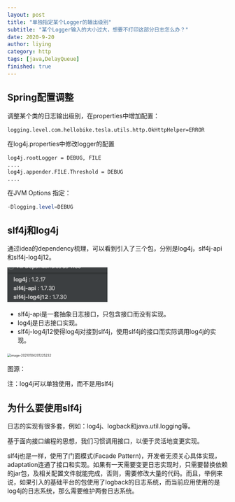 ```yaml
---
layout: post
title: "单独指定某个Logger的输出级别"
subtitle: "某个Logger输入的大小过大，想要不打印这部分日志怎么办？"
date: 2020-9-20
author: liying
category: http
tags: [java,DelayQueue]
finished: true
---
```


## Spring配置调整

调整某个类的日志输出级别，在properties中增加配置：

```properties
logging.level.com.hellobike.tesla.utils.http.OkHttpHelper=ERROR
```

在log4j.properties中修改logger的配置

```properties
log4j.rootLogger = DEBUG, FILE
....
log4j.appender.FILE.Threshold = DEBUG
....
```

在JVM Options 指定：

```java
-Dlogging.level=DEBUG
```



## slf4j和log4j

通过idea的dependency梳理，可以看到引入了三个包，分别是log4j，slf4j-api和slf4j-log4j12。

![image-20210104200004554](../img/image-20210104200004554.png)

* slf4j-api是一套抽象日志接口，只包含接口而没有实现。
* log4j是日志接口实现。
* slf4j-log4j12使得log4j对接到slf4j，使用slf4j的接口而实际调用log4j的实现。

<img src="/Users/liying/Library/Application Support/typora-user-images/image-20210104201225232.png" alt="image-20210104201225232" style="zoom:50%;" />

图源：

注：log4j可以单独使用，而不是用slf4j



## 为什么要使用slf4j

日志的实现有很多套，例如：log4j、logback和java.util.logging等。

基于面向接口编程的思想，我们习惯调用接口，以便于灵活地变更实现。

slf4j也是一样，使用了门面模式(Facade Pattern)，开发者无须关心具体实现，adaptation连通了接口和实现。如果有一天需要变更日志实现时，只需要替换依赖的jar包，及相关配置文件就能完成，否则，需要修改大量的代码。而且，举例来说，如果引入的基础平台的包使用了logback的日志系统，而当前应用使用的是log4j的日志系统，那么需要维护两套日志系统。